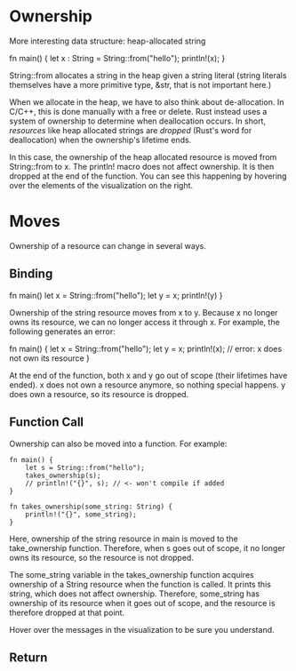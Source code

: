 # Ownership

More interesting data structure: heap-allocated string 

fn main() {
  let x : String = String::from("hello");
  println!(x);
}

String::from allocates a string in the heap given a string literal (string literals themselves have a more primitive type, &str, that is not important here.)

When we allocate in the heap, we have to also think about de-allocation. In C/C++, this is done manually with a free or delete. Rust instead uses a system of 
ownership to determine when deallocation occurs. In short, *resources* like heap allocated strings are *dropped* (Rust's word for deallocation) when the 
ownership's lifetime ends. 

In this case, the ownership of the heap allocated resource is moved from String::from to x. The println! macro does not affect ownership. 
It is then dropped at the end of the function. You can see this happening by hovering over the elements of the visualization on the right. 

# Moves

Ownership of a resource can change in several ways.

## Binding

fn main() 
    let x = String::from("hello");
    let y = x;
    println!(y)
}

Ownership of the string resource moves from x to y. Because x no longer owns its resource,
we can no longer access it through x. For example, the following generates an error:

fn main() {
    let x = String::from("hello");
    let y = x;
    println!(x); // error: x does not own its resource
}

At the end of the function, both x and y go out of scope (their lifetimes have ended). 
x does not own a resource anymore, so nothing special happens.
y does own a resource, so its resource is dropped.

## Function Call

Ownership can also be moved into a function. For example:

```
fn main() {
    let s = String::from("hello");
    takes_ownership(s);
    // println!("{}", s); // <- won't compile if added
}

fn takes_ownership(some_string: String) {
    println!("{}", some_string);
}
```

Here, ownership of the string resource in main is moved to the take_ownership function. 
Therefore, when s goes out of scope, it no longer owns its resource, so the resource is not dropped.

The some_string variable in the takes_ownership function acquires ownership of a String resource when the function is called.
It prints this string, which does not affect ownership. 
Therefore, some_string has ownership of its resource when it goes out of scope, and the resource is therefore dropped at that point. 

Hover over the messages in the visualization to be sure you understand.

## Return

